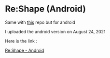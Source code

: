 # Re:Shape (Android)
Same with [this](https://github.com/lashdid19/re-shape) repo but for android

I uploaded the android version on August 24, 2021

Here is the link :

[Re:Shape - Android](https://lashdid.itch.io/reshape)
